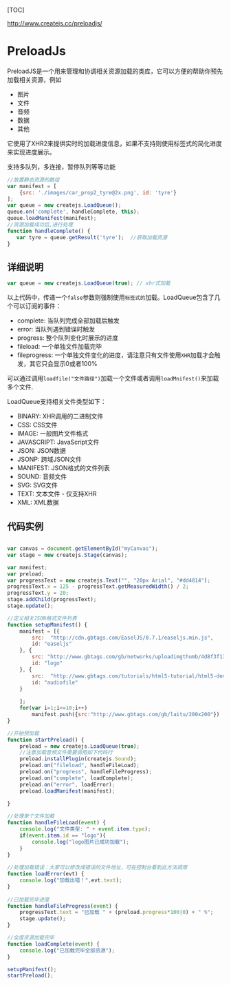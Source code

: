 [TOC]

http://www.createjs.cc/preloadjs/

# PreloadJs

PreloadJS是一个用来管理和协调相关资源加载的类库，它可以方便的帮助你预先加载相关资源，例如

- 图片
- 文件
- 音频
- 数据
- 其他

它使用了XHR2来提供实时的加载进度信息，如果不支持则使用标签式的简化进度来实现进度展示。

支持多队列，多连接，暂停队列等等功能

```js
//放置静态资源的数组
var manifest = [
    {src: './images/car_prop2_tyre@2x.png', id: 'tyre'}
];
var queue = new createjs.LoadQueue();
queue.on('complete', handleComplete, this);
queue.loadManifest(manifest);
//资源加载成功后,进行处理
function handleComplete() {
   var tyre = queue.getResult('tyre');  //获取加载资源
}
```

## 详细说明

```js
var queue = new createjs.LoadQueue(true); // xhr式加载
```

以上代码中，传递一个`false`参数则强制使用`标签式的`加载。LoadQueue包含了几个可以订阅的事件：

- complete: 当队列完成全部加载后触发
- error: 当队列遇到错误时触发
- progress: 整个队列变化时展示的进度
- fileload: 一个单独文件加载完毕
- fileprogress: 一个单独文件变化的进度，请注意只有文件使用`XHR`加载才会触发，其它只会显示0或者100%

可以通过调用`loadfile("文件路径")`加载一个文件或者调用`loadMnifest()`来加载多个文件.

LoadQueue支持相关文件类型如下：

- BINARY:  XHR调用的二进制文件
- CSS: CSS文件
- IMAGE: 一般图片文件格式
- JAVASCRIPT: JavaScript文件
- JSON: JSON数据
- JSONP: 跨域JSON文件
- MANIFEST: JSON格式的文件列表
- SOUND: 音频文件
- SVG: SVG文件
- TEXT: 文本文件 - 仅支持XHR
- XML: XML数据

## 代码实例

```js

var canvas = document.getElementById("myCanvas");
var stage = new createjs.Stage(canvas);

var manifest;
var preload;
var progressText = new createjs.Text("", "20px Arial", "#dd4814");
progressText.x = 125 - progressText.getMeasuredWidth() / 2;
progressText.y = 20;
stage.addChild(progressText);
stage.update();

//定义相关JSON格式文件列表
function setupManifest() {
    manifest = [{
        src:  "http://cdn.gbtags.com/EaselJS/0.7.1/easeljs.min.js", 
        id: "easeljs"
    }, {
        src: "http://www.gbtags.com/gb/networks/uploadimgthumb/4d8f3f13-89c0-455c-95f3-ba5120c2f123.jpg",
        id: "logo"
    }, {
        src:  "http://www.gbtags.com/tutorials/html5-tutorial/html5-demos/assets/song.ogg",
        id: "audiofile"
    }
 
    ];
    for(var i=1;i<=10;i++)
        manifest.push({src:"http://www.gbtags.com/gb/laitu/200x200"})
}

//开始预加载
function startPreload() {
    preload = new createjs.LoadQueue(true);
    //注意加载音频文件需要调用如下代码行
    preload.installPlugin(createjs.Sound);         
    preload.on("fileload", handleFileLoad);
    preload.on("progress", handleFileProgress);
    preload.on("complete", loadComplete);
    preload.on("error", loadError);
    preload.loadManifest(manifest);
 
}

//处理单个文件加载
function handleFileLoad(event) {
    console.log("文件类型: " + event.item.type);
    if(event.item.id == "logo"){
        console.log("logo图片已成功加载");
    }
}
 
//处理加载错误：大家可以修改成错误的文件地址，可在控制台看到此方法调用
function loadError(evt) {
    console.log("加载出错！",evt.text);
}
 
//已加载完毕进度 
function handleFileProgress(event) {
    progressText.text = "已加载 " + (preload.progress*100|0) + " %";
    stage.update();
}

//全度资源加载完毕
function loadComplete(event) {
    console.log("已加载完毕全部资源");
}

setupManifest();
startPreload();
```





